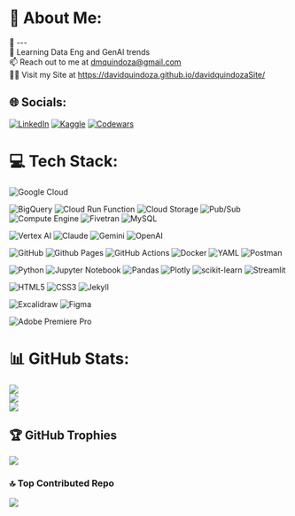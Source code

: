 # 💫 About Me:
🔭  --- <br> 🌱 Learning Data Eng and GenAI trends <br>📫  Reach out to me at dmquindoza@gmail.com <br>👨‍💻  Visit my Site at https://davidquindoza.github.io/davidquindozaSite/<br> 

## 🌐 Socials:
[![LinkedIn](https://img.shields.io/badge/LinkedIn-0077B5?style=for-the-badge&logo=linkedin&logoColor=white)](https://linkedin.com/in/david-quindoza-8b2b02142) [![Kaggle](https://img.shields.io/badge/Kaggle-20BEFF?style=for-the-badge&logo=Kaggle&logoColor=white)](https://www.kaggle.com/dmquindoza) [![Codewars](https://img.shields.io/badge/Codewars-B1361E?style=for-the-badge&logo=codewars&logoColor=grey)](https://www.codewars.com/users/davidquindoza)

<!-- ![dmquindoza](https://road-to-kaggle-grandmaster.vercel.app/api/simple/{dmquindoza}) -->




# 💻 Tech Stack:
![Google Cloud](https://img.shields.io/badge/GoogleCloud-%234285F4.svg?style=for-the-badge&logo=google-cloud&logoColor=white)

![BigQuery](https://img.shields.io/badge/Google%20BigQuery-669DF6.svg?style=for-the-badge&logo=Google-BigQuery&logoColor=white)
![Cloud Run Function](https://img.shields.io/badge/Cloud%20Run%20Function-4285F4?style=for-the-badge&logo=google-cloud&logoColor=white)
![Cloud Storage](https://img.shields.io/badge/Google%20Cloud%20Storage-AECBFA.svg?style=for-the-badge&logo=Google-Cloud-Storage&logoColor=black)
![Pub/Sub](https://img.shields.io/badge/Google%20Pub/Sub-AECBFA.svg?style=for-the-badge&logo=Google-Pub/Sub&logoColor=black)
![Compute Engine](https://img.shields.io/badge/Compute%20Engine-4285F4?style=for-the-badge&logo=google-cloud&logoColor=white)
![Fivetran](https://img.shields.io/badge/Fivetran-FFFFFF.svg?style=for-the-badge&logo=fivetran&logoColor=2C6EBE)
![MySQL](https://img.shields.io/badge/mysql-%2300f.svg?style=for-the-badge&logo=mysql&logoColor=white)

![Vertex AI](https://img.shields.io/badge/Vertex%20AI-4285F4?style=for-the-badge&logo=google-cloud&logoColor=white)
![Claude](https://img.shields.io/badge/Claude-D97757.svg?style=for-the-badge&logo=Claude&logoColor=white)
![Gemini](https://img.shields.io/badge/Google%20Gemini-8E75B2.svg?style=for-the-badge&logo=Google-Gemini&logoColor=white)
![OpenAI](https://img.shields.io/badge/OpenAI-412991.svg?style=for-the-badge&logo=OpenAI&logoColor=white)

![GitHub](https://img.shields.io/badge/Git-F05032.svg?style=for-the-badge&logo=Git&logoColor=white)
![Github Pages](https://img.shields.io/badge/github%20pages-121013?style=for-the-badge&logo=github&logoColor=white)
![GitHub Actions](https://img.shields.io/badge/GitHub%20Actions-2088FF.svg?style=for-the-badge&logo=GitHub-Actions&logoColor=white)
![Docker](https://img.shields.io/badge/docker-%230db7ed.svg?style=for-the-badge&logo=docker&logoColor=white)
![YAML](https://img.shields.io/badge/yaml-%23ffffff.svg?style=for-the-badge&logo=yaml&logoColor=151515)
![Postman](https://img.shields.io/badge/Postman-FF6C37?style=for-the-badge&logo=postman&logoColor=white)

![Python](https://img.shields.io/badge/python-3670A0?style=for-the-badge&logo=python&logoColor=ffdd54)
![Jupyter Notebook](https://img.shields.io/badge/jupyter-%23FA0F00.svg?style=for-the-badge&logo=jupyter&logoColor=white)
![Pandas](https://img.shields.io/badge/pandas-%23150458.svg?style=for-the-badge&logo=pandas&logoColor=white)
![Plotly](https://img.shields.io/badge/Plotly-%233F4F75.svg?style=for-the-badge&logo=plotly&logoColor=white)
![scikit-learn](https://img.shields.io/badge/scikit--learn-%23F7931E.svg?style=for-the-badge&logo=scikit-learn&logoColor=white)
![Streamlit](https://img.shields.io/badge/Streamlit-%23FE4B4B.svg?style=for-the-badge&logo=streamlit&logoColor=white)


![HTML5](https://img.shields.io/badge/html5-%23E34F26.svg?style=for-the-badge&logo=html5&logoColor=white)
![CSS3](https://img.shields.io/badge/css3-%231572B6.svg?style=for-the-badge&logo=css3&logoColor=white)
![Jekyll](https://img.shields.io/badge/Jekyll-CC0000.svg?style=for-the-badge&logo=Jekyll&logoColor=white)


![Excalidraw](https://img.shields.io/badge/Excalidraw-6965DB.svg?style=for-the-badge&logo=Excalidraw&logoColor=white)
![Figma](https://img.shields.io/badge/figma-%23F24E1E.svg?style=for-the-badge&logo=figma&logoColor=white)

![Adobe Premiere Pro](https://img.shields.io/badge/Adobe%20Premiere%20Pro-9999FF.svg?style=for-the-badge&logo=Adobe%20Premiere%20Pro&logoColor=white)



# 📊 GitHub Stats:
![](https://github-readme-stats.vercel.app/api?username=davidquindoza&theme=radical&hide_border=false&include_all_commits=true&count_private=false)<br/>
![](https://github-readme-streak-stats.herokuapp.com/?user=davidquindoza&theme=radical&hide_border=false)<br/>
![](https://github-readme-stats.vercel.app/api/top-langs/?username=davidquindoza&theme=radical&hide_border=false&include_all_commits=true&count_private=true&layout=compact)

## 🏆 GitHub Trophies
![](https://github-profile-trophy.vercel.app/?username=davidquindoza&theme=discord&no-frame=false&no-bg=false&margin-w=4)

### 🔝 Top Contributed Repo
![](https://github-contributor-stats.vercel.app/api?username=davidquindoza&limit=5&theme=tokyonight&combine_all_yearly_contributions=true)


